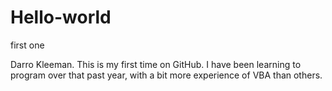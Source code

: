 # Hello-world
first one

Darro Kleeman.  This is my first time on GitHub.
I have been learning to program  over that past year, with a bit more experience of VBA than others.
